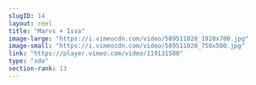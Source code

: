 ```yaml
---
slugID: 14 
layout: reel
title: "Marvs + Issa"
image-large: "https://i.vimeocdn.com/video/589511028_1920x700.jpg"
image-small: "https://i.vimeocdn.com/video/589511028_750x500.jpg"
link: "https://player.vimeo.com/video/119131580"
type: "sde"
section-rank: 13
---
```

